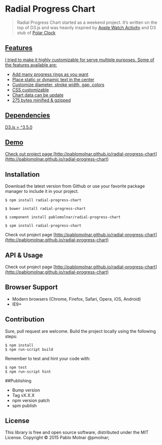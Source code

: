 # Radial Progress Chart

> Radial Progress Chart started as a weekend project. It’s written on the top of D3.js and was heavily inspired by <a href="https://www.apple.com/watch/health-and-fitness/">Apple Watch Activity</a> and D3 stub of <a href="http://bl.ocks.org/mbostock/1096355">Polar Clock

## Features

I tried to make it highly customizable for serve multiple purposes. Some of the features available are:

- Add many progress rings as you want
- Place static or dynamic text in the center
- Customize diameter, stroke width, gap, colors
- CSS customizable
- Chart data can be update
- 275 bytes minified & gzipped

## Dependencies

D3.js = ^3.5.0

## Demo

Check out project page [http://pablomolnar.github.io/radial-progress-chart](http://pablomolnar.github.io/radial-progress-chart)

## Installation

Download the latest version from Github or use your favorite package manager to include it in your project.

    $ npm install radial-progress-chart

    $ bower install radial-progress-chart

    $ component install pablomolnar/radial-progress-chart
    
    $ spm install radial-progress-chart

Check out project page [http://pablomolnar.github.io/radial-progress-chart](http://pablomolnar.github.io/radial-progress-chart)

## API & Usage

Check out project page [http://pablomolnar.github.io/radial-progress-chart](http://pablomolnar.github.io/radial-progress-chart)

## Browser Support

- Modern browsers (Chrome, Firefox, Safari, Opera, iOS, Android)
- IE9+

## Contribution
Sure, pull request are welcome. Build the project locally using the following steps:

    $ npm install
    $ npm run-script build
    
Remember to test and hint your code with:

    $ npm test
    $ npm run-script hint    

##Publishing

- Bump version
- Tag vX.X.X
- npm version patch
- spm publish

## License
This library is free and open source software, distributed under the MIT License.
Copyright © 2015 Pablo Molnar @pmolnar;
